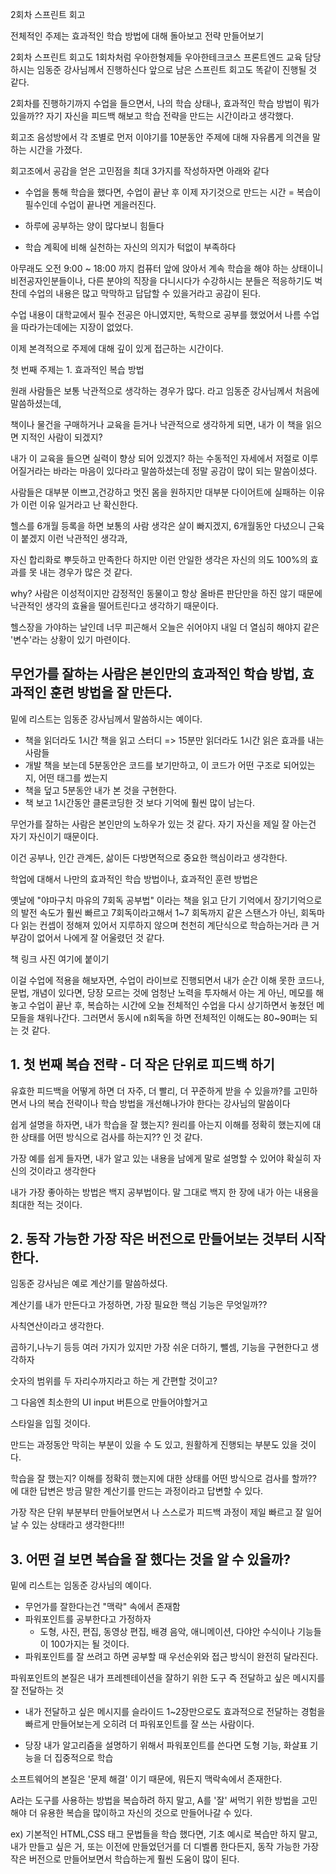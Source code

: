 2회차 스프린트 회고

전체적인 주제는 효과적인 학습 방법에 대해 돌아보고 전략 만들어보기

2회차 스프린트 회고도 1회차처럼 우아한형제들 우아한테크코스 프론트엔드 교육 담당하시는 임동준 강사님께서 진행하신다 앞으로 남은 스프린트 회고도 똑같이 진행될 것 같다.


2회차를 진행하기까지 수업을 들으면서, 나의 학습 상태나, 효과적인 학습 방법이 뭐가 있을까?? 자기 자신을 피드백 해보고 학습 전략을 만드는 시간이라고 생각했다.

회고조 음성방에서 각 조별로 먼저 이야기를 10분동안 주제에 대해 자유롭게 의견을 말하는 시간을 가졌다.

회고조에서 공감을 얻은 고민점을 최대 3가지를 작성하자면 아래와 같다

- 수업을 통해 학습을 했다면, 수업이 끝난 후 이제 자기것으로 만드는 시간 = 복습이 필수인데 수업이 끝나면 
게을러진다.

- 하루에 공부하는 양이 많다보니 힘들다

- 학습 계획에 비해 실천하는 자신의 의지가 턱없이 부족하다


아무래도 오전 9:00 ~ 18:00 까지 컴퓨터 앞에 앉아서 계속 학습을 해야 하는 상태이니 비전공자인분들이나, 다른 분야의 직장을 다니시다가 수강하시는 분들은 적응하기도 벅찬데 수업의 내용은 많고 막막하고 답답할 수 있을거라고 공감이 된다.

수업 내용이 대학교에서 필수 전공은 아니였지만, 독학으로 공부를 했었어서 나름 수업을 따라가는데에는 지장이 없었다.



이제 본격적으로 주제에 대해 깊이 있게 접근하는 시간이다.

첫 번째 주제는 1. 효과적인 복습 방법

원래 사람들은 보통 낙관적으로 생각하는 경우가 많다. 라고 임동준 강사님께서 처음에 말씀하셨는데,

책이나 물건을 구매하거나 교육을 듣거나 낙관적으로 생각하게 되면, 내가 이 책을 읽으면 지적인 사람이 되겠지?

내가 이 교육을 들으면 실력이 향상 되어 있겠지? 하는 수동적인 자세에서 저절로 이루어질거라는 바라는 마음이 있다라고 말씀하셨는데 정말 공감이 많이 되는 말씀이셨다.

사람들은 대부분 이쁘고,건강하고 멋진 몸을 원하지만 대부분 다이어트에 실패하는 이유가 이런 이유 일거라고 난 확신한다.

헬스를 6개월 등록을 하면 보통의 사람 생각은 살이 빠지겠지, 6개월동안 다녔으니 근육이 붙겠지 이런 낙관적인 생각과,

자신 합리화로 뿌듯하고 만족한다 하지만 이런 안일한 생각은 자신의 의도 100%의 효과를 못 내는 경우가 많은 것 같다.

why? 사람은 이성적이지만 감정적인 동물이고 항상 올바른 판단만을 하진 않기 때문에 낙관적인 생각의 효율을 떨어트린다고 생각하기 때문이다.

헬스장을 가야하는 날인데 너무 피곤해서 오늘은 쉬어야지 내일 더 열심히 해야지 같은 '변수'라는 상황이 있기 마련이다.



## 무언가를 잘하는 사람은 본인만의 효과적인 학습 방법, 효과적인 훈련 방법을 잘 만든다.

밑에 리스트는 임동준 강사님께서 말씀하시는 예이다.

- 책을 읽더라도 1시간 책을 읽고 스터디 => 15분만 읽더라도 1시간 읽은 효과를 내는 사람들
- 개발 책을 보는데 5분동안은 코드를 보기만하고, 이 코드가 어떤 구조로 되어있는지, 어떤 태그를 썼는지
- 책을 덮고 5분동안 내가 본 것을 구현한다.
- 책 보고 1시간동안 클론코딩한 것 보다 기억에 훨씬 많이 남는다.

무언가를 잘하는 사람은 본인만의 노하우가 있는 것 같다. 자기 자신을 제일 잘 아는건 자기 자신이기 때문이다.

이건 공부나, 인간 관계든, 삶이든 다방면적으로 중요한 핵심이라고 생각한다.

학업에 대해서 나만의 효과적인 학습 방법이나, 효과적인 훈련 방법은

옛날에 "야마구치 마유의 7회독 공부법" 이라는 책을 읽고 단기 기억에서 장기기억으로의 발전 속도가 훨씬 빠르고 7회독이라고해서 1~7 회독까지 같은 스탠스가 아닌, 회독마다 읽는 컨셉이 정해져 있어서 지루하지 않으며 천천히 계단식으로 학습하는거라 큰 거부감이 없어서 나에게 잘 어울렸던 것 같다.

책 링크 사진 여기에 붙이기

이걸 수업에 적용을 해보자면, 수업이 라이브로 진행되면서 내가 순간 이해 못한 코드나, 문법, 개념이 있다면, 당장 모르는 것에 엄청난 노력을 투자해서 아는 게 아닌, 메모를 해놓고 수업이 끝난 후, 복습하는 시간에 오늘 전체적인 수업을 다시 상기하면서 놓쳤던 메모들을 채워나간다. 그러면서 동시에 n회독을 하면 전체적인 이해도는 80~90퍼는 되는 것 같다.




## 1. 첫 번째 복습 전략 - 더 작은 단위로 피드백 하기

유효한 피드백을 어떻게 하면 더 자주, 더 빨리, 더 꾸준하게 받을 수 있을까?를 고민하면서 나의 복습 전략이나 학습 방법을 개선해나가야 한다는 강사님의 말씀이다

쉽게 설명을 하자면, 내가 학습을 잘 했는지? 원리를 아는지 이해를 정확히 했는지에 대한 상태를 어떤 방식으로 검사를 하는지?? 인 것 같다.

가장 예를 쉽게 들자면, 내가 알고 있는 내용을 남에게 말로 설명할 수 있어야 확실히 자신의 것이라고 생각한다

내가 가장 좋아하는 방법은 백지 공부법이다. 말 그대로 백지 한 장에 내가 아는 내용을 최대한 적는 것이다.

## 2. 동작 가능한 가장 작은 버전으로 만들어보는 것부터 시작한다.

임동준 강사님은 예로 계산기를 말씀하셨다.

계산기를 내가 만든다고 가정하면, 가장 필요한 핵심 기능은 무엇일까??

사칙연산이라고 생각한다.

곱하기,나누기 등등 여러 가지가 있지만 가장 쉬운 더하기, 뺄셈, 기능을 구현한다고 생각하자

숫자의 범위를 두 자리수까지라고 하는 게 간편할 것이고?

그 다음엔 최소한의 UI input 버튼으로 만들어야할거고

스타일을 입힐 것이다.

만드는 과정동안 막히는 부분이 있을 수 도 있고, 원활하게 진행되는 부분도 있을 것이다.

학습을 잘 했는지? 이해를 정확히 했는지에 대한 상태를 어떤 방식으로 검사를 할까?? 에 대한 답변은 방금 말한 계산기를 만드는 과정이라고 답변할 수 있다.

가장 작은 단위 부분부터 만들어보면서 나 스스로가 피드백 과정이 제일 빠르고 잘 일어날 수 있는 상태라고 생각한다!!!


## 3. 어떤 걸 보면 복습을 잘 했다는 것을 알 수 있을까?

밑에 리스트는 임동준 강사님의 예이다.

- 무언가를 잘한다는건 "맥락" 속에서 존재함
- 파워포인트를 공부한다고 가정하자
  - 도형, 사진, 편집, 동영상 편집, 배경 음악, 애니메이션, 다야안 수식이나 기능들이 100가지는 될 것이다.
- 파워포인트를 잘 쓰려고 하면 공부할 때 우선순위와 접근 방식이 완전히 달라진다.

파워포인트의 본질은 내가 프레젠테이션을 잘하기 위한 도구
즉 전달하고 싶은 메시지를 잘 전달하는 것

- 내가 전달하고 싶은 메시지를 슬라이드 1~2장만으로도 효과적으로 전달하는 경험을 빠르게 만들어보는게 오히려 더 파워포인트를 잘 쓰는 사람이다.

- 당장 내가 알고리즘을 설명하기 위해서 파워포인트를 쓴다면 도형 기능, 화살표 기능을 더 집중적으로 학습 

소프트웨어의 본질은 '문제 해결' 이기 때문에, 뭐든지 맥락속에서 존재한다.

A라는 도구를 사용하는 방법을 복습하려 하지 말고, A를 '잘' 써먹기 위한 방법을 고민해야 더 유용한 복습을 많이하고 자신의 것으로 만들어나갈 수 있다.

ex) 기본적인 HTML,CSS 태그 문법들을 학습 했다면, 기초 예시로 복습만 하지 말고, 내가 만들고 싶은 거, 또는 이전에 만들었던거를 더 디벨롭 한다든지, 동작 가능한 가장 작은 버전으로 만들어보면서 학습하는게 훨씬 도움이 많이 된다.




















 